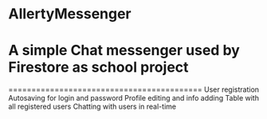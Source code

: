 # AllertyMessenger
# A simple Chat messenger used by Firestore as school project
==========================================
<a>User registration</a>
<a>Autosaving for login and password</a>
<a>Profile editing and info adding</a>
<a>Table with all registered users</a>
<a>Chatting with users in real-time</a>
